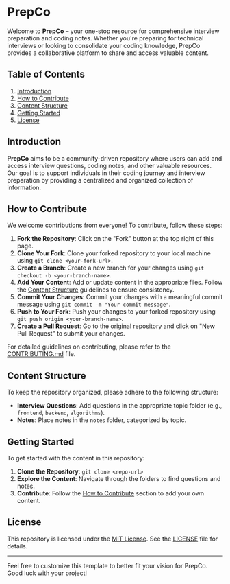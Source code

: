 # PrepCo

Welcome to **PrepCo** – your one-stop resource for comprehensive interview preparation and coding notes. Whether you're preparing for technical interviews or looking to consolidate your coding knowledge, PrepCo provides a collaborative platform to share and access valuable content.

## Table of Contents
1. [Introduction](#introduction)
2. [How to Contribute](#how-to-contribute)
3. [Content Structure](#content-structure)
4. [Getting Started](#getting-started)
5. [License](#license)

## Introduction

**PrepCo** aims to be a community-driven repository where users can add and access interview questions, coding notes, and other valuable resources. Our goal is to support individuals in their coding journey and interview preparation by providing a centralized and organized collection of information.

## How to Contribute

We welcome contributions from everyone! To contribute, follow these steps:
1. **Fork the Repository**: Click on the "Fork" button at the top right of this page.
2. **Clone Your Fork**: Clone your forked repository to your local machine using `git clone <your-fork-url>`.
3. **Create a Branch**: Create a new branch for your changes using `git checkout -b <your-branch-name>`.
4. **Add Your Content**: Add or update content in the appropriate files. Follow the [Content Structure](#content-structure) guidelines to ensure consistency.
5. **Commit Your Changes**: Commit your changes with a meaningful commit message using `git commit -m "Your commit message"`.
6. **Push to Your Fork**: Push your changes to your forked repository using `git push origin <your-branch-name>`.
7. **Create a Pull Request**: Go to the original repository and click on "New Pull Request" to submit your changes.

For detailed guidelines on contributing, please refer to the [CONTRIBUTING.md](CONTRIBUTING.md) file.

## Content Structure

To keep the repository organized, please adhere to the following structure:
- **Interview Questions**: Add questions in the appropriate topic folder (e.g., `frontend`, `backend`, `algorithms`).
- **Notes**: Place notes in the `notes` folder, categorized by topic.

## Getting Started

To get started with the content in this repository:
1. **Clone the Repository**: `git clone <repo-url>`
2. **Explore the Content**: Navigate through the folders to find questions and notes.
3. **Contribute**: Follow the [How to Contribute](#how-to-contribute) section to add your own content.

## License

This repository is licensed under the [MIT License](LICENSE). See the [LICENSE](LICENSE) file for details.

---

Feel free to customize this template to better fit your vision for PrepCo. Good luck with your project!

